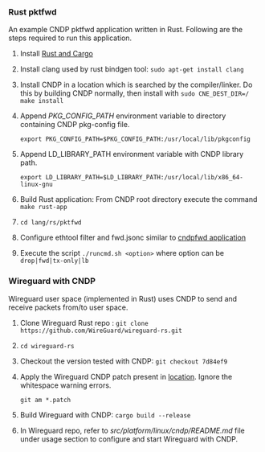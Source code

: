 ### Rust pktfwd

An example CNDP pktfwd application written in Rust. Following are the steps required to run this
application.

1. Install [Rust and Cargo](https://doc.rust-lang.org/cargo/getting-started/installation.html)

2. Install clang used by rust bindgen tool: `sudo apt-get install clang`

3. Install CNDP in a location which is searched by the compiler/linker. Do this by building CNDP
normally, then install with `sudo CNE_DEST_DIR=/ make install`

4. Append *PKG_CONFIG_PATH* environment variable to directory containing CNDP pkg-config file.

   `export PKG_CONFIG_PATH=$PKG_CONFIG_PATH:/usr/local/lib/pkgconfig`

5. Append LD_LIBRARY_PATH environment variable with CNDP library path.

   `export LD_LIBRARY_PATH=$LD_LIBRARY_PATH:/usr/local/lib/x86_64-linux-gnu`

6. Build Rust application: From CNDP root directory execute the command `make rust-app`

7. `cd lang/rs/pktfwd`

8. Configure ethtool filter and fwd.jsonc similar to [cndpfwd application](../../INSTALL.md#cndpfwd)

9. Execute the script `./runcmd.sh <option>` where option can be `drop|fwd|tx-only|lb`

### Wireguard with CNDP

Wireguard user space (implemented in Rust) uses CNDP to send and receive packets from/to user space.

1. Clone Wireguard Rust repo : `git clone https://github.com/WireGuard/wireguard-rs.git`

2. `cd wireguard-rs`

3. Checkout the version tested with CNDP: `git checkout 7d84ef9`

4. Apply the Wireguard CNDP patch present in [location](./wireguard/patch). Ignore the whitespace warning errors.

   `git am *.patch`

5. Build Wireguard with CNDP: `cargo build --release`
6. In Wireguard repo, refer to *src/platform/linux/cndp/README.md* file under usage section to configure and start Wireguard with CNDP.
